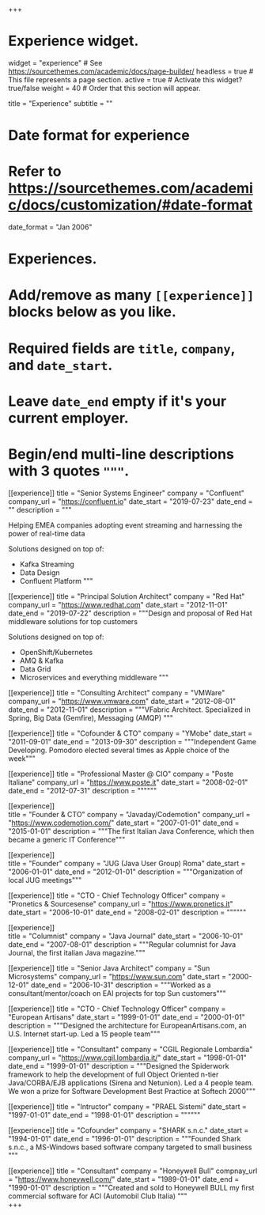 +++
# Experience widget.
widget = "experience"  # See https://sourcethemes.com/academic/docs/page-builder/
headless = true  # This file represents a page section.
active = true  # Activate this widget? true/false
weight = 40  # Order that this section will appear.

title = "Experience"
subtitle = ""

# Date format for experience
#   Refer to https://sourcethemes.com/academic/docs/customization/#date-format
date_format = "Jan 2006"

# Experiences.
#   Add/remove as many `[[experience]]` blocks below as you like.
#   Required fields are `title`, `company`, and `date_start`.
#   Leave `date_end` empty if it's your current employer.
#   Begin/end multi-line descriptions with 3 quotes `"""`.
[[experience]]
  title = "Senior Systems Engineer"
  company = "Confluent"
  company_url = "https://confluent.io"
  date_start = "2019-07-23"
  date_end = ""
  description = """

  Helping EMEA companies adopting event streaming and harnessing the power of real-time data

  Solutions designed on top of:

  * Kafka Streaming
  * Data Design
  * Confluent Platform
  """

[[experience]]
  title = "Principal Solution Architect"
  company = "Red Hat"
  company_url = "https://www.redhat.com"
  date_start = "2012-11-01"
  date_end = "2019-07-22"
  description = """Design and proposal of Red Hat middleware solutions for top customers

  Solutions designed on top of:

  * OpenShift/Kubernetes
  * AMQ & Kafka
  * Data Grid
  * Microservices and everything middleware
  """

[[experience]]
  title = "Consulting Architect"
  company = "VMWare"
  company_url = "https://www.vmware.com"
  date_start = "2012-08-01"
  date_end = "2012-11-01"
  description = """VFabric Architect. Specialized in Spring, Big Data (Gemfire), Messaging (AMQP)
  """

[[experience]]
  title = "Cofounder & CTO"
  company = "YMobe"
  date_start = "2011-09-01"
  date_end = "2013-09-30"
  description = """Independent Game Developing. Pomodoro elected several times as Apple choice of the week"""

[[experience]]
  title = "Professional Master @ CIO"
  company = "Poste Italiane"
  company_url = "https://www.poste.it"
  date_start = "2008-02-01"
  date_end = "2012-07-31"
  description = """"""

[[experience]]  
  title = "Founder & CTO"
  company = "Javaday/Codemotion"
  company_url = "https://www.codemotion.com/"
  date_start = "2007-01-01"
  date_end = "2015-01-01"
  description = """The first Italian Java Conference, which then became a generic IT Conference"""

[[experience]]  
  title = "Founder"
  company = "JUG (Java User Group) Roma"
  date_start = "2006-01-01"
  date_end = "2012-01-01"
  description = """Organization of local JUG meetings"""

[[experience]]
  title = "CTO - Chief Technology Officer"
  company = "Pronetics & Sourcesense"
  company_url = "https://www.pronetics.it"
  date_start = "2006-10-01"
  date_end = "2008-02-01"
  description = """"""

[[experience]]  
  title = "Columnist"
  company = "Java Journal"
  date_start = "2006-10-01"
  date_end = "2007-08-01"
  description = """Regular columnist for Java Journal, the first italian Java magazine."""  

[[experience]]
  title = "Senior Java Architect"
  company = "Sun Microsystems"
  company_url = "https://www.sun.com"
  date_start = "2000-12-01"
  date_end = "2006-10-31"
  description = """Worked as a consultant/mentor/coach on EAI projects for top Sun customers"""

[[experience]]
  title = "CTO - Chief Technology Officer"
  company = "European Artisans"
  date_start = "1999-01-01"
  date_end = "2000-01-01"
  description = """Designed the architecture for EuropeanArtisans.com, an U.S. Internet start-up. Led a 15 people team"""

[[experience]]
  title = "Consultant"
  company = "CGIL Regionale Lombardia"
  company_url = "https://www.cgil.lombardia.it/"
  date_start = "1998-01-01"
  date_end = "1999-01-01"
  description = """Designed the Spiderwork framework to help the development of full Object Oriented n-tier Java/CORBA/EJB applications (Sirena and Netunion). Led a 4 people team. We won a prize for Software Development Best Practice at Softech 2000"""  

[[experience]]
  title = "Intructor"
  company = "PRAEL Sistemi"
  date_start = "1997-01-01"
  date_end = "1998-01-01"
  description = """"""

[[experience]]
  title = "Cofounder"
  company = "SHARK s.n.c."
  date_start = "1994-01-01"
  date_end = "1996-01-01"
  description = """Founded Shark s.n.c., a MS-Windows based software company targeted to small business
  """

[[experience]]
  title = "Consultant"
  company = "Honeywell Bull"
  compnay_url = "https://www.honeywell.com/"
  date_start = "1989-01-01"
  date_end = "1990-01-01"
  description = """Created and sold to Honeywell BULL my first commercial software for ACI (Automobil Club Italia)
  """  
+++
